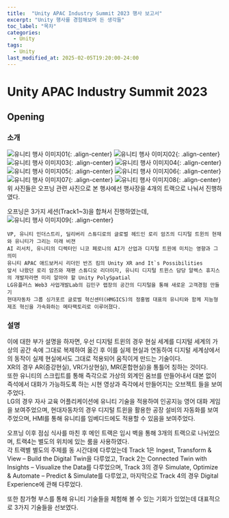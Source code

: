 ```yaml
---
title:  "Unity APAC Industry Summit 2023 행사 보고서"
excerpt: "Unity 행사를 경험해보며 든 생각들"
toc_label: "목차"
categories:
  - Unity
tags:
  - Unity
last_modified_at: 2025-02-05T19:20:00-24:00
---
```


# Unity APAC Industry Summit 2023

## Opening
### 소개
![유니티 행사 이미지01](https://ji-hun-park.github.io/assets/images/UAI01.png "유니티 행사 이미지01"){: .align-center}
![유니티 행사 이미지02](https://ji-hun-park.github.io/assets/images/UAI02.png "유니티 행사 이미지02"){: .align-center}
![유니티 행사 이미지03](https://ji-hun-park.github.io/assets/images/UAI03.png "유니티 행사 이미지03"){: .align-center}
![유니티 행사 이미지04](https://ji-hun-park.github.io/assets/images/UAI04.png "유니티 행사 이미지04"){: .align-center}
![유니티 행사 이미지05](https://ji-hun-park.github.io/assets/images/UAI05.png "유니티 행사 이미지05"){: .align-center}
![유니티 행사 이미지06](https://ji-hun-park.github.io/assets/images/UAI06.png "유니티 행사 이미지06"){: .align-center}
![유니티 행사 이미지07](https://ji-hun-park.github.io/assets/images/UAI07.png "유니티 행사 이미지07"){: .align-center}
![유니티 행사 이미지08](https://ji-hun-park.github.io/assets/images/UAI08.png "유니티 행사 이미지08"){: .align-center}
위 사진들은 오프닝 관련 사진으로 본 행사에선 행사장을 4개의 트랙으로 나눠서 진행하였다.  

오프닝은 3가지 세션(Track1~3)을 합쳐서 진행하였는데,  
![유니티 행사 이미지09](https://ji-hun-park.github.io/assets/images/UAI09.png "유니티 행사 이미지09"){: .align-center}
```
VP, 유니티 인더스트리, 딜리버리 스튜디로의 글로벌 헤드인 로리 암즈의 디지털 트윈의 현재와 유니티가 그리는 미래 비젼  
AI 리서치, 유니티의 디렉터인 니코 페로니의 AI가 산업과 디지털 트윈에 미치는 영향과 그 의미  
유니티 APAC 애드보커시 리더인 반즈 킴의 Unity XR and It`s Possibilities  
앞서 나왔던 로리 암즈와 재팬 스튜디오 리더이자, 유니티 디지털 트윈스 담당 알렉스 휴지스의 개발자라면 미리 알아야 할 Unity PolySpatial  
LG유플러스 Web3 사업개발Lab의 김민구 랩장의 공간의 디지털을 통해 새로운 고객경험 만들기  
현대자동차 그룹 싱가포르 글로벌 혁신센터(HMGICS)의 정홍범 대표의 유니티와 함께 지능형 제조 혁신을 가속화하는 메타팩토리로 이루어졌다.
```

### 설명
이에 대한 부가 설명을 하자면, 우선 디지털 트윈의 경우 현실 세계를 디지털 세계의 가상의 공간 속에 그대로 복제하여 옮긴 후 이를 실제 현실과 연동하여 디지털 세계상에서의 동작이 실제 현실에서도 그대로 적용되어 움직이게 만드는 기술이다.  
XR의 경우 AR(증강현실), VR(가상현실), MR(혼합현실)을 통틀어 칭하는 것이다.  
또한 유니티의 스크립트를 통해 즉각으로 가상의 외계인 옴브를 만들어내서 대본 없이 즉석에서 대화가 가능하도록 하는 시현 영상과 즉각에서 만들어지는 오브젝트 들을 보여주었다.  
LG의 경우 자사 교육 어플리케이션에 유니티 기술을 적용하여 인공지능 영어 대화 게임을 보여주었으며, 현대자동차의 경우 디지털 트윈을 활용한 공장 설비의 자동화를 보여주었으며, HMI를 통해 유니티를 임베디드에도 적용할 수 있음을 보여주었다.

오프닝 이후 점심 식사를 마친 후 메인 트랙은 임시 벽을 통해 3개의 트랙으로 나뉘었으며, 트랙4는 별도의 위치에 있는 룸을 사용하였다.  
각 트랙별 별도의 주제를 동 시간대에 다루었는데 Track 1은 Ingest, Transform & View – Build the Digital Twin을 다루었고, Track 2는 Connected Twin with Insights – Visualize the Data를 다루었으며, Track 3의 경우 Simulate, Optimize & Automate – Predict & Simulate를 다루었고, 마지막으로 Track 4의 경우 Digital Experience에 관해 다루었다.

또한 참가형 부스를 통해 유니티 기술들을 체험해 볼 수 있는 기회가 있었는데 대표적으로 3가지 기술들을 선보였다.
